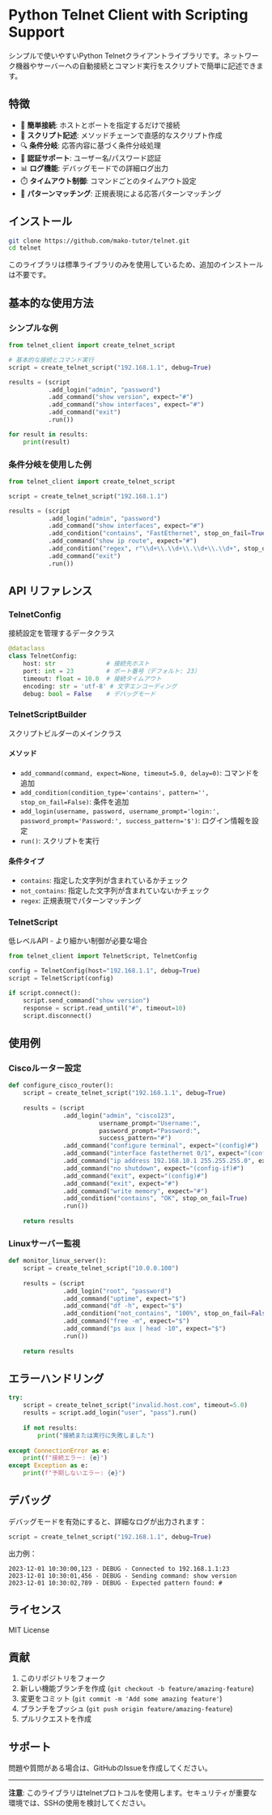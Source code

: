 # Python Telnet Client with Scripting Support

シンプルで使いやすいPython Telnetクライアントライブラリです。ネットワーク機器やサーバーへの自動接続とコマンド実行をスクリプトで簡単に記述できます。

## 特徴

- 🔌 **簡単接続**: ホストとポートを指定するだけで接続
- 📝 **スクリプト記述**: メソッドチェーンで直感的なスクリプト作成
- 🔍 **条件分岐**: 応答内容に基づく条件分岐処理
- 🔐 **認証サポート**: ユーザー名/パスワード認証
- 📊 **ログ機能**: デバッグモードでの詳細ログ出力
- ⏱️ **タイムアウト制御**: コマンドごとのタイムアウト設定
- 🎯 **パターンマッチング**: 正規表現による応答パターンマッチング

## インストール

```bash
git clone https://github.com/mako-tutor/telnet.git
cd telnet
```

このライブラリは標準ライブラリのみを使用しているため、追加のインストールは不要です。

## 基本的な使用方法

### シンプルな例

```python
from telnet_client import create_telnet_script

# 基本的な接続とコマンド実行
script = create_telnet_script("192.168.1.1", debug=True)

results = (script
           .add_login("admin", "password")
           .add_command("show version", expect="#")
           .add_command("show interfaces", expect="#")
           .add_command("exit")
           .run())

for result in results:
    print(result)
```

### 条件分岐を使用した例

```python
from telnet_client import create_telnet_script

script = create_telnet_script("192.168.1.1")

results = (script
           .add_login("admin", "password")
           .add_command("show interfaces", expect="#")
           .add_condition("contains", "FastEthernet", stop_on_fail=True)
           .add_command("show ip route", expect="#")
           .add_condition("regex", r"\\d+\\.\\d+\\.\\d+\\.\\d+", stop_on_fail=False)
           .add_command("exit")
           .run())
```

## API リファレンス

### TelnetConfig

接続設定を管理するデータクラス

```python
@dataclass
class TelnetConfig:
    host: str              # 接続先ホスト
    port: int = 23         # ポート番号（デフォルト: 23）
    timeout: float = 10.0  # 接続タイムアウト
    encoding: str = 'utf-8' # 文字エンコーディング
    debug: bool = False    # デバッグモード
```

### TelnetScriptBuilder

スクリプトビルダーのメインクラス

#### メソッド

- `add_command(command, expect=None, timeout=5.0, delay=0)`: コマンドを追加
- `add_condition(condition_type='contains', pattern='', stop_on_fail=False)`: 条件を追加
- `add_login(username, password, username_prompt='login:', password_prompt='Password:', success_pattern='$')`: ログイン情報を設定
- `run()`: スクリプトを実行

#### 条件タイプ

- `contains`: 指定した文字列が含まれているかチェック
- `not_contains`: 指定した文字列が含まれていないかチェック
- `regex`: 正規表現でパターンマッチング

### TelnetScript

低レベルAPI - より細かい制御が必要な場合

```python
from telnet_client import TelnetScript, TelnetConfig

config = TelnetConfig(host="192.168.1.1", debug=True)
script = TelnetScript(config)

if script.connect():
    script.send_command("show version")
    response = script.read_until("#", timeout=10)
    script.disconnect()
```

## 使用例

### Ciscoルーター設定

```python
def configure_cisco_router():
    script = create_telnet_script("192.168.1.1", debug=True)
    
    results = (script
               .add_login("admin", "cisco123", 
                         username_prompt="Username:", 
                         password_prompt="Password:",
                         success_pattern="#")
               .add_command("configure terminal", expect="(config)#")
               .add_command("interface fastethernet 0/1", expect="(config-if)#")
               .add_command("ip address 192.168.10.1 255.255.255.0", expect="(config-if)#")
               .add_command("no shutdown", expect="(config-if)#")
               .add_command("exit", expect="(config)#")
               .add_command("exit", expect="#")
               .add_command("write memory", expect="#")
               .add_condition("contains", "OK", stop_on_fail=True)
               .run())
    
    return results
```

### Linuxサーバー監視

```python
def monitor_linux_server():
    script = create_telnet_script("10.0.0.100")
    
    results = (script
               .add_login("root", "password")
               .add_command("uptime", expect="$")
               .add_command("df -h", expect="$")
               .add_condition("not_contains", "100%", stop_on_fail=False)
               .add_command("free -m", expect="$")
               .add_command("ps aux | head -10", expect="$")
               .run())
    
    return results
```

## エラーハンドリング

```python
try:
    script = create_telnet_script("invalid.host.com", timeout=5.0)
    results = script.add_login("user", "pass").run()
    
    if not results:
        print("接続または実行に失敗しました")
        
except ConnectionError as e:
    print(f"接続エラー: {e}")
except Exception as e:
    print(f"予期しないエラー: {e}")
```

## デバッグ

デバッグモードを有効にすると、詳細なログが出力されます：

```python
script = create_telnet_script("192.168.1.1", debug=True)
```

出力例：
```
2023-12-01 10:30:00,123 - DEBUG - Connected to 192.168.1.1:23
2023-12-01 10:30:01,456 - DEBUG - Sending command: show version
2023-12-01 10:30:02,789 - DEBUG - Expected pattern found: #
```

## ライセンス

MIT License

## 貢献

1. このリポジトリをフォーク
2. 新しい機能ブランチを作成 (`git checkout -b feature/amazing-feature`)
3. 変更をコミット (`git commit -m 'Add some amazing feature'`)
4. ブランチをプッシュ (`git push origin feature/amazing-feature`)
5. プルリクエストを作成

## サポート

問題や質問がある場合は、GitHubのIssueを作成してください。

---

**注意**: このライブラリはtelnetプロトコルを使用します。セキュリティが重要な環境では、SSHの使用を検討してください。